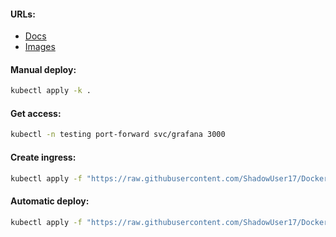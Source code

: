 #### URLs:
- [Docs](https://grafana.com/docs/grafana/latest/)
- [Images](https://hub.docker.com/r/grafana/grafana/tags)

#### Manual deploy:
```bash
kubectl apply -k .
```

#### Get access:
```bash
kubectl -n testing port-forward svc/grafana 3000
```

#### Create ingress:
```bash
kubectl apply -f "https://raw.githubusercontent.com/ShadowUser17/DockerTemplates/master/K8S/grafana/ingress-nginx.yml"
```

#### Automatic deploy:
```bash
kubectl apply -f "https://raw.githubusercontent.com/ShadowUser17/DockerTemplates/master/K8S/grafana/fluxcd-deploy.yml"
```

